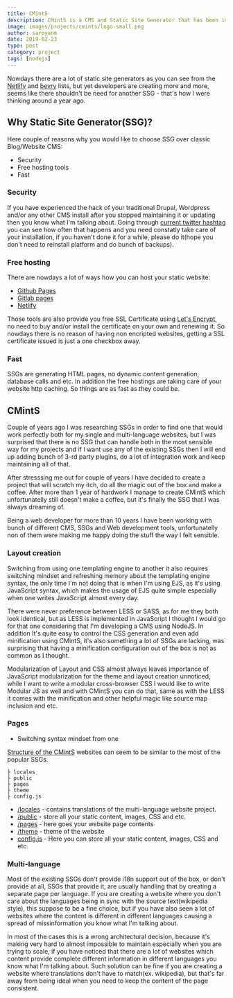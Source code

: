 ```yaml
---
title: CMintS
description: CMintS is a CMS and Static Site Generator that has been implemented with the Internationalization in mind. 
image: images/projects/cmints/logo-small.png
author: saroyanm
date: 2019-02-23
type: post
category: project
tags: [nodejs]
---
```


Nowdays there are a lot of static site generators as you can see from the
[Netlify](https://www.staticgen.com/) and
[bevry](https://staticsitegenerators.net/) lists, but yet developers are
creating more and more, seems like there shouldn't be need for another SSG -
that's how I were thinking around a year ago.

## Why Static Site Generator(SSG)?

Here couple of reasons why you would like to choose SSG over classic
Blog/Website CMS:
- Security
- Free hosting tools
- Fast

### Security

If you have experienced the hack of your traditional Drupal, Wordpress and/or
any other CMS install after you stopped maintaining it or updating then you know
what I'm talking about. Going through [current twitter
hashtag](https://twitter.com/hashtag/drupalgeddon) you can see how often that
happens and you need constatly take care of your installation, if you haven't
done it for a while, please do it(hope you don't need to reinstall platform and
do bunch of backups).

### Free hosting

There are nowdays a lot of ways how you can host your static website:

- [Github Pages](https://pages.github.com/)
- [Gitlab pages](https://about.gitlab.com/product/pages/)
- [Netlify](https://www.netlify.com/)

Those tools are also provide you free SSL Certificate using [Let's
Encrypt](https://letsencrypt.org/), no need to buy and/or install the
certificate on your own and renewing it. So nowdays there is no reason of having
non encripted websites, getting a SSL certificate issued is just a one checkbox
away.

### Fast

SSGs are generating HTML pages, no dynamic content generation, database calls
and etc. In addition the free hostings are taking care of your website http
caching. So things are as fast as they could be.

## CMintS

Couple of years ago I was researching SSGs in order to find one that would work
perfectly both for my single and multi-language websites, but I was surprised
that there is no SSG that can handle both in the most sensible way for my
projects and if I want use any of the existing SSGs then I will end up adding
bunch of 3-rd party plugins, do a lot of integration work and keep maintaining
all of that.

After stresssing me out for couple of years I have decided to create a project
that will scratch my itch, do all the magic out of the box and make a coffee.
After more than 1 year of hardwork I manage to create CMintS which
unfortunatelly still doesn't make a coffee, but it's finally the SSG that I was
always dreaming of.

Being a web developer for more than 10 years I have been working with bunch of
different CMS, SSGs and Web development tools, unfortunatelly non of them were
making me happy doing the stuff the way I felt sensible.

### Layout creation

Switching from using one templating engine to another it also requires switching
mindset and refreshing memory about the templating engine syntax, the only time
I'm not doing that is when I'm using EJS, as it's using JavaScript syntax, which
makes the usage of EJS quite simple especially when one writes JavaScript almost
every day.

There were never preference between LESS or SASS, as for me they both look
identical, but as LESS is implemented in JavaScript I thought I would go for
that one considering that I'm developing a CMS using NodeJS. In addition It's
quite easy to control the CSS generation and even add minification using CMintS,
it's also something a lot of SSGs are lacking, was surprising that having a
minification configuration out of the box is not as common as I thought.

Modularization of Layout and CSS almost always leaves importance of JavaScript
modularization for the theme and layout creation unnoticed, while I want to
write a modular cross-browser CSS I would like to write Modular JS as well and
with CMintS you can do that, same as with the LESS it comes with the
minification and other helpful magic like source map inclusion and etc.

### Pages

- Switching syntax mindset from one 

[Structure of the CMintS](https://cmints.io/en/documentation/getting-started/structure) websites can seem to be similar to the most of the popular SSGs.

```
├ locales
├ public
├ pages
├ theme
├ config.js
```

- [/locales](https://cmints.io/en/documentation/i18n/) - contains translations of the multi-language website project.
- [/public](https://cmints.io/en/documentation/getting-started/structure#public) - store all your static content, images, CSS and etc.
- [/pages](https://cmints.io/en/documentation/pages/) - here goes your website page contents
- [/theme](https://cmints.io/en/documentation/themes) - theme of the website
- [config.js](https://cmints.io/en/documentation/getting-started/configuration) - Here you can store all your static content, images, CSS and etc.

### Multi-language

Most of the existing SSGs don't provide i18n support out of the box, or don't
provide at all, SSGs that provide it, are usually handling that by creating a
separate page per language. If you are creating a website where you don't care
about the languages being in sync with the source text(wikipedia style), this
suppose to be a fine choice, but if you have also seen a lot of websites where
the content is different in different languages causing a spread of
missinformation you know what I'm talking about.

In most of the cases this is a wrong architectural
decision, because it's making very hard to almost impossible to maintain
especially when you are trying to scale, if you have noticed that there are a
lot of websites which content provide complete different information in
different languages you know what I'm talking about. Such solution can be fine
if you are creating a website where translations don't have to match(ex.
wikipedia), but that's far away from being ideal when you need to keep the
content of the page consistent.

